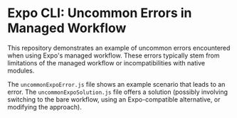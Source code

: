 # Expo CLI: Uncommon Errors in Managed Workflow

This repository demonstrates an example of uncommon errors encountered when using Expo's managed workflow.  These errors typically stem from limitations of the managed workflow or incompatibilities with native modules.

The `uncommonExpoError.js` file shows an example scenario that leads to an error.  The `uncommonExpoSolution.js` file offers a solution (possibly involving switching to the bare workflow, using an Expo-compatible alternative, or modifying the approach).